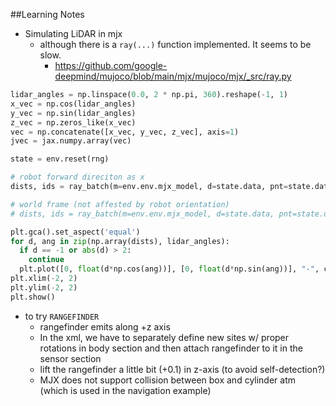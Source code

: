 ##Learning Notes
- Simulating LiDAR in mjx
  - although there is a `ray(...)` function implemented. It seems to be slow.
    - https://github.com/google-deepmind/mujoco/blob/main/mjx/mujoco/mjx/_src/ray.py

```python
lidar_angles = np.linspace(0.0, 2 * np.pi, 360).reshape(-1, 1)
x_vec = np.cos(lidar_angles)
y_vec = np.sin(lidar_angles)
z_vec = np.zeros_like(x_vec)
vec = np.concatenate([x_vec, y_vec, z_vec], axis=1)
jvec = jax.numpy.array(vec)

state = env.reset(rng)

# robot forward direciton as x
dists, ids = ray_batch(m=env.env.mjx_model, d=state.data, pnt=state.data.qpos[:3]+jax.numpy.array([0.0, 0.0, 0.25]), vec=(state.data.xmat[1] @ jvec.T).T)

# world frame (not affested by robot orientation)
# dists, ids = ray_batch(m=env.env.mjx_model, d=state.data, pnt=state.data.qpos[:3]+jax.numpy.array([0.0, 0.0, 0.25]), vec=jvec)

plt.gca().set_aspect('equal')
for d, ang in zip(np.array(dists), lidar_angles):
  if d == -1 or abs(d) > 2:
    continue
  plt.plot([0, float(d*np.cos(ang))], [0, float(d*np.sin(ang))], "-", color="b")
plt.xlim(-2, 2)
plt.ylim(-2, 2)
plt.show()

```


- to try `RANGEFINDER`
  - rangefinder emits along +z axis
  - In the xml, we have to separately define new sites w/ proper rotations in body section and then attach rangefinder to it in the sensor section
  - lift the rangefinder a little bit (+0.1) in z-axis (to avoid self-detection?)
  - MJX does not support collision between box and cylinder atm (which is used in the navigation example)